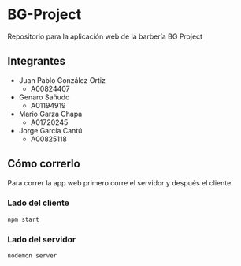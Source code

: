 # BG-Project
Repositorio para la aplicación web de la barbería BG Project

## Integrantes
- Juan Pablo González Ortiz
    - A00824407
- Genaro Sañudo 
    - A01194919
- Mario Garza Chapa
    - A01720245
- Jorge García Cantú
    - A00825118

## Cómo correrlo
Para correr la app web primero corre el servidor y después el cliente.
### Lado del cliente
```
npm start
```

### Lado del servidor
```
nodemon server
```
